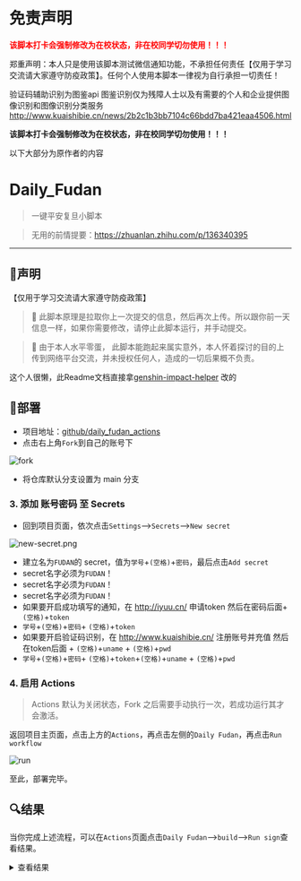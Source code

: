 
# 免责声明
<span style="color:red;">**该脚本打卡会强制修改为在校状态，非在校同学切勿使用！！！**</span>

郑重声明：本人只是使用该脚本测试微信通知功能，不承担任何责任【仅用于学习交流请大家遵守防疫政策】。任何个人使用本脚本一律视为自行承担一切责任！

验证码辅助识别为图鉴api
图鉴识别仅为残障人士以及有需要的个人和企业提供图像识别和图像识别分类服务
http://www.kuaishibie.cn/news/2b2c1b3bb7104c66bdd7ba421eaa4506.html

**该脚本打卡会强制修改为在校状态，非在校同学切勿使用！！！**

以下大部分为原作者的内容
# Daily_Fudan
> 一键平安复旦小脚本
> 

> 无用的前情提要：https://zhuanlan.zhihu.com/p/136340395
>


---

## 💭声明
【仅用于学习交流请大家遵守防疫政策】


> 🔺 此脚本原理是拉取你上一次提交的信息，然后再次上传。所以跟你前一天信息一样，如果你需要修改，请停止此脚本运行，并手动提交。
> 

> 🛑 由于本人水平零蛋， 此脚本能跑起来属实意外，本人怀着探讨的目的上传到网络平台交流，并未授权任何人，造成的一切后果概不负责。


这个人很懒，此Readme文档直接拿[genshin-impact-helper](https://github.com/y1ndan/genshin-impact-helper)
改的

## 📐部署

- 项目地址：[github/daily_fudan_actions](https://github.com/Limour-dev/daily_fudan_actions)
- 点击右上角`Fork`到自己的账号下

![fork](https://i.loli.net/2020/10/28/qpXowZmIWeEUyrJ.png)

- 将仓库默认分支设置为 main 分支


### 3. 添加 账号密码 至 Secrets

- 回到项目页面，依次点击`Settings`-->`Secrets`-->`New secret`

![new-secret.png](https://i.loli.net/2020/10/28/sxTuBFtRvzSgUaA.png)

- 建立名为`FUDAN`的 secret，值为`学号`+`(空格)`+`密码`，最后点击`Add secret`
- secret名字必须为`FUDAN`！
- secret名字必须为`FUDAN`！
- secret名字必须为`FUDAN`！
- 如果要开启成功填写的通知，在 http://iyuu.cn/ 申请token 然后在密码后面+ `(空格)`+`token`
- `学号`+`(空格)`+`密码`+ `(空格)`+`token`
- 如果要开启验证码识别，在 http://www.kuaishibie.cn/ 注册账号并充值
  然后在token后面 + `(空格)`+`uname` + `(空格)`+`pwd`
- `学号`+`(空格)`+`密码`+ `(空格)`+`token`+`(空格)`+`uname` + `(空格)`+`pwd`

### 4. 启用 Actions

> Actions 默认为关闭状态，Fork 之后需要手动执行一次，若成功运行其才会激活。

返回项目主页面，点击上方的`Actions`，再点击左侧的`Daily Fudan`，再点击`Run workflow`
    
![run](https://i.loli.net/2020/10/28/5ylvgdYf9BDMqAH.png)

</details>

至此，部署完毕。

## 🔍结果

当你完成上述流程，可以在`Actions`页面点击`Daily Fudan`-->`build`-->`Run sign`查看结果。

<details>
<summary>查看结果</summary>

### 签到成功

如果成功，会输出类似`成功`的信息：


### 签到失败

如果失败，会输出类似`啥`的信息：


同时你会收到一封来自GitHub、标题为`Run failed: Daily Fudan - master`的邮件。

</details>







